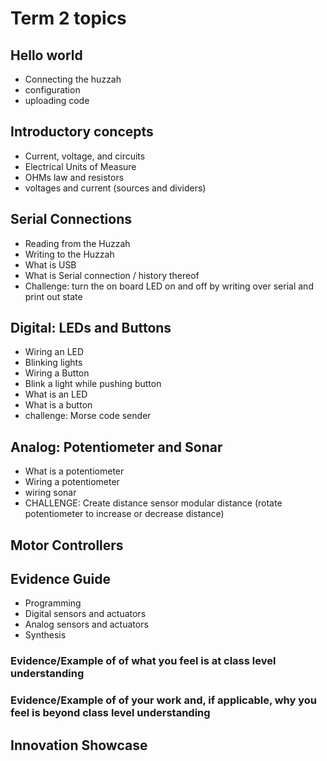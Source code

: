# Term 2 topics

## Hello world

* Connecting the huzzah
* configuration
* uploading code

## Introductory concepts

* Current, voltage, and circuits
* Electrical Units of Measure
* OHMs law and resistors
* voltages and current  (sources and dividers)

## Serial Connections

* Reading from the Huzzah
* Writing to the Huzzah
* What is USB
* What is Serial connection / history thereof
* Challenge: turn the on board LED on and off by writing over serial and print out state


## Digital: LEDs and Buttons
* Wiring an LED
* Blinking lights
* Wiring a Button
* Blink a light while pushing button
* What is an LED
* What is a button
* challenge: Morse code sender

## Analog: Potentiometer and Sonar
* What is a potentiometer
* Wiring a potentiometer 
* wiring sonar
* CHALLENGE: Create distance sensor modular distance (rotate potentiometer to increase or decrease distance)


## Motor Controllers

## Evidence Guide 

* Programming 
* Digital sensors and actuators 
* Analog sensors and actuators
* Synthesis

### Evidence/Example of <concept> of what you feel is at class level understanding

### Evidence/Example of <concept> of your work and, if applicable, why you feel is beyond class level understanding

## Innovation Showcase